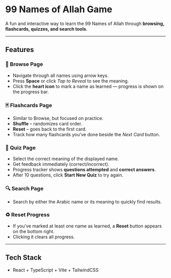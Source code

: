 # 99 Names of Allah Game  

A fun and interactive way to learn the 99 Names of Allah through **browsing, flashcards, quizzes, and search tools**.  

---

## Features  

### 📖 Browse Page  
- Navigate through all names using arrow keys.  
- Press **Space** or click *Tap to Reveal* to see the meaning.  
- Click the **heart icon** to mark a name as learned — progress is shown on the progress bar.  

### 🃏 Flashcards Page  
- Similar to Browse, but focused on practice.  
- **Shuffle** – randomizes card order.  
- **Reset** – goes back to the first card.  
- Track how many flashcards you’ve done beside the *Next Card* button.  

### 📝 Quiz Page  
- Select the correct meaning of the displayed name.  
- Get feedback immediately (correct/incorrect).  
- Progress tracker shows **questions attempted** and **correct answers**.  
- After 10 questions, click **Start New Quiz** to try again.  

### 🔍 Search Page  
- Search by either the Arabic name or its meaning to quickly find results.  

### ♻️ Reset Progress  
- If you’ve marked at least one name as learned, a **Reset** button appears on the bottom right.  
- Clicking it clears all progress.  

---

## Tech Stack  
- React + TypeScript + Vite + TailwindCSS
